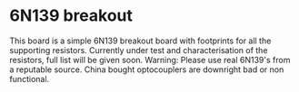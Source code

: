 6N139 breakout
===========
This board is a simple 6N139 breakout board with footprints for all the supporting resistors. Currently under test and characterisation of the resistors, full list will be given soon.
Warning: Please use real 6N139's from a reputable source. China bought optocouplers are downright bad or non functional.
